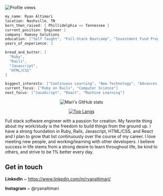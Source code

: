 ![Profile views](https://gpvc.arturio.dev/Mari-8)
```go
my_name: Ryan Altimari
location: Nashville, TN
born_then_raised: { Phillidelphia => Tennessee }
current_position: Engineer 1
company: Ramsey Solutions
education: ["Self Taught", "Full-Stack Bootcamp", "Investment Fund Program"]
years_of_experience: 2

bread_and_butter: [
  "Ruby",
  "Rails",
  "Javascript",
  "HTML/CSS"
]

biggest_interests: ["Continuous Learning", "New Technology", "Advances in Space and Science", "Fitness"]
current_focus: ["Ruby on Rails", "Computer Science"]
next_focus: ["JavaScript", "React", "Machine Learning"]
```

<div align="center">

![Mari's GitHub stats](https://github-readme-stats.vercel.app/api?username=Mari-8&show_icons=true&theme=dark&include_all_commits=true&count_private=true&range=all_time&hide=contribs,issues)

[![Top Langs](https://github-readme-stats.vercel.app/api/top-langs/?username=Mari-8&layout=compact)](https://github.com/Mari-8/github-readme-stats)

</div>

Full stack software engineer with a passion for creation. My favorite thing about my work/study is the freedom to build things from the ground up. 
I have a strong foundation in Ruby, Rails, Javascript, HTML/CSS, and React and I plan to grow that list continuously over the course of my career. 
I love meeting new people, and working/learning with other developers. I believe success in life stems from a strong desire to learn throughout life, be kind to others, and strive to be 1% better every day.


## Get in touch

**LinkedIn** ~ https://www.linkedin.com/in/ryanaltimari/

**Instagram** ~ @ryanaltimari
